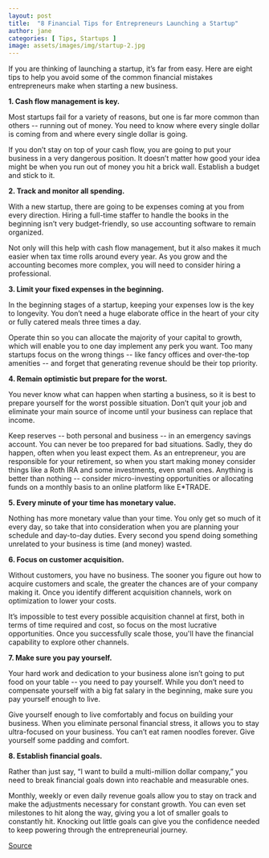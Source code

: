 ```yaml
---
layout: post
title:  "8 Financial Tips for Entrepreneurs Launching a Startup"
author: jane
categories: [ Tips, Startups ]
image: assets/images/img/startup-2.jpg
---
```

If you are thinking of launching a startup, it’s far from easy. Here are eight tips to help you avoid some of the common financial mistakes entrepreneurs make when starting a new business.

<strong>1. Cash flow management is key.</strong>

Most startups fail for a variety of reasons, but one is far more common than others -- running out of money. You need to know where every single dollar is coming from and where every single dollar is going.

If you don’t stay on top of your cash flow, you are going to put your business in a very dangerous position. It doesn’t matter how good your idea might be when you run out of money you hit a brick wall. Establish a budget and stick to it.

<strong>2. Track and monitor all spending.</strong>

With a new startup, there are going to be expenses coming at you from every direction. Hiring a full-time staffer to handle the books in the beginning isn’t very budget-friendly, so use accounting software to remain organized.

Not only will this help with cash flow management, but it also makes it much easier when tax time rolls around every year. As you grow and the accounting becomes more complex, you will need to consider hiring a professional.

<strong>3. Limit your fixed expenses in the beginning.</strong>

In the beginning stages of a startup, keeping your expenses low is the key to longevity. You don’t need a huge elaborate office in the heart of your city or fully catered meals three times a day.

Operate thin so you can allocate the majority of your capital to growth, which will enable you to one day implement any perk you want. Too many startups focus on the wrong things -- like fancy offices and over-the-top amenities -- and forget that generating revenue should be their top priority.

<strong>4. Remain optimistic but prepare for the worst.</strong>

You never know what can happen when starting a business, so it is best to prepare yourself for the worst possible situation. Don’t quit your job and eliminate your main source of income until your business can replace that income.

Keep reserves -- both personal and business -- in an emergency savings account. You can never be too prepared for bad situations. Sadly, they do happen, often when you least expect them. As an entrepreneur, you are responsible for your retirement, so when you start making money consider things like a Roth IRA and some investments, even small ones. Anything is better than nothing -- consider micro-investing opportunities or allocating funds on a monthly basis to an online platform like E*TRADE.

<strong>5. Every minute of your time has monetary value.</strong>

Nothing has more monetary value than your time. You only get so much of it every day, so take that into consideration when you are planning your schedule and day-to-day duties. Every second you spend doing something unrelated to your business is time (and money) wasted.

<strong>6. Focus on customer acquisition.</strong>

Without customers, you have no business. The sooner you figure out how to acquire customers and scale, the greater the chances are of your company making it. Once you identify different acquisition channels, work on optimization to lower your costs.

It’s impossible to test every possible acquisition channel at first, both in terms of time required and cost, so focus on the most lucrative opportunities. Once you successfully scale those, you'll have the financial capability to explore other channels.

<strong>7. Make sure you pay yourself.</strong>

Your hard work and dedication to your business alone isn’t going to put food on your table -- you need to pay yourself. While you don’t need to compensate yourself with a big fat salary in the beginning, make sure you pay yourself enough to live.

Give yourself enough to live comfortably and focus on building your business. When you eliminate personal financial stress, it allows you to stay ultra-focused on your business. You can’t eat ramen noodles forever. Give yourself some padding and comfort.

<strong>8. Establish financial goals.</strong>

Rather than just say, “I want to build a multi-million dollar company,” you need to break financial goals down into reachable and measurable ones.

Monthly, weekly or even daily revenue goals allow you to stay on track and make the adjustments necessary for constant growth. You can even set milestones to hit along the way, giving you a lot of smaller goals to constantly hit. Knocking out little goals can give you the confidence needed to keep powering through the entrepreneurial journey.

<div class="sumber"><a href="https://www.entrepreneur.com/article/290617">Source</a></div>
